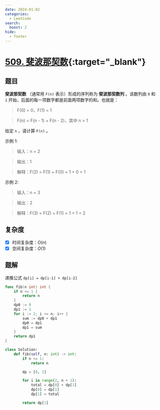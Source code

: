 ```yaml
---
date: 2024-01-02
categories:
  - LeetCode
search:
  boost: 2
hide:
  - footer
---
```


# [509. 斐波那契数](https://leetcode.cn/problems/fibonacci-number){:target="_blank"}

## 题目

**斐波那契数** （通常用 `F(n)` 表示）形成的序列称为 **斐波那契数列** 。该数列由 `0` 和 `1` 开始，后面的每一项数字都是前面两项数字的和。也就是：

> F(0) = 0，F(1) = 1

> F(n) = F(n - 1) + F(n - 2)，其中 n > 1

给定 `n` ，请计算 `F(n)` 。

示例 1:

> 输入：n = 2

> 输出：1

> 解释：F(2) = F(1) + F(0) = 1 + 0 = 1

示例 2:

> 输入：n = 3

> 输出：2

> 解释：F(3) = F(2) + F(1) = 1 + 1 = 2

## 复杂度

- [x] 时间复杂度：$O(n)$
- [x] 空间复杂度：$O(1)$

## 题解

递推公式 `dp[i] = dp[i-1] + dp[i-2]`

```go title="Go"
func fib(n int) int {
    if n <= 1 {
        return n
    }
    dp0 := 0
    dp1 := 1
    for i := 2; i <= n; i++ {
        sum := dp0 + dp1
		dp0 = dp1
		dp1 = sum
    }
    return dp1
}
```

```python title="Python"
class Solution:
    def fib(self, n: int) -> int:
        if n <= 1:
            return n

        dp = [0, 1]

        for i in range(2, n + 1):
            total = dp[0] + dp[1]
            dp[0] = dp[1]
            dp[1] = total

        return dp[1]
```
